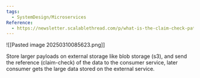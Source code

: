 ```yaml
---
tags:
  - SystemDesign/Microservices
Reference:
  - https://newsletter.scalablethread.com/p/what-is-the-claim-check-pattern-in
---
```

![[Pasted image 20250310085623.png]]

Store larger payloads on external storage like blob storage (s3), and send the reference (claim-check) of the data to the consumer service, later consumer gets the large data stored on the external service.